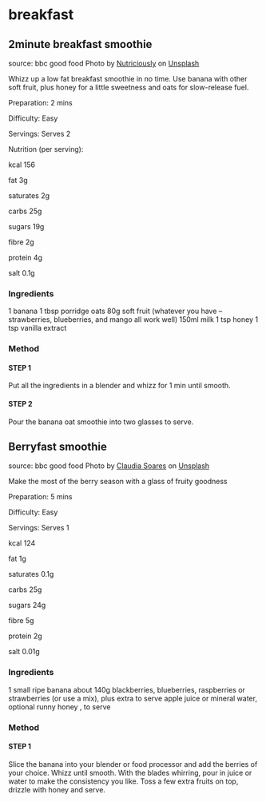 # breakfast

## 2minute breakfast smoothie

source: bbc good food
Photo by <a href="https://unsplash.com/@nutriciously?utm_source=unsplash&utm_medium=referral&utm_content=creditCopyText">Nutriciously</a> on <a href="https://unsplash.com/s/photos/smoothie?utm_source=unsplash&utm_medium=referral&utm_content=creditCopyText">Unsplash</a>


Whizz up a low fat breakfast smoothie in no time. Use banana with other soft fruit, plus honey for a little sweetness and oats for slow-release fuel.

Preparation:
2 mins

Difficulty:
Easy

Servings:
Serves 2

Nutrition (per serving):

kcal
156

fat
3g

saturates
2g

carbs
25g

sugars
19g

fibre
2g

protein
4g

salt
0.1g

### Ingredients
1 banana
1 tbsp porridge oats
80g soft fruit (whatever you have – strawberries, blueberries, and mango all work well)
150ml milk
1 tsp honey
1 tsp vanilla extract

### Method
#### STEP 1
Put all the ingredients in a blender and whizz for 1 min until smooth.

#### STEP 2
Pour the banana oat smoothie into two glasses to serve.

## Berryfast smoothie

source: bbc good food
Photo by <a href="https://unsplash.com/@claudia_soares?utm_source=unsplash&utm_medium=referral&utm_content=creditCopyText">Claudia Soares</a> on <a href="https://unsplash.com/s/photos/smoothie?utm_source=unsplash&utm_medium=referral&utm_content=creditCopyText">Unsplash</a>


Make the most of the berry season with a glass of fruity goodness

Preparation:
5 mins

Difficulty:
Easy

Servings:
Serves 1

kcal
124

fat
1g

saturates
0.1g

carbs
25g

sugars
24g

fibre
5g

protein
2g

salt
0.01g

### Ingredients
1 small ripe banana
about 140g blackberries, blueberries, raspberries or strawberries (or use a mix), plus extra to serve
apple juice or mineral water, optional
runny honey , to serve

### Method
#### STEP 1

Slice the banana into your blender or food processor and add the berries of your choice. Whizz until smooth. With the blades whirring, pour in juice or water to make the consistency you like. Toss a few extra fruits on top, drizzle with honey and serve.
